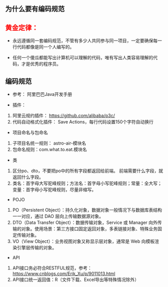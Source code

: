 ## 为什么要有编码规范
## <font color=red>黄金定律：</font>

- 永远遵循同一套编码规范，不管有多少人共同参与同一项目，一定要确保每一行代码都像是同一个人编写的。

- 任何一个傻瓜都能写出计算机可以理解的代码，唯有写出人类容易理解的代码，才是优秀的程序员。

## 编码规范
- 参考：
阿里巴巴Java开发手册
  
- 插件：
1. 阿里云规约插件： https://github.com/alibaba/p3c/
2. 代码自动格式化插件： Save Actions，每行代码设置150个字符自动换行

- 项目命名与包命名
1. 子项目名统一规则：  astro-air-模块名
2. 包命名规则：com.what.to.eat.模块名

- 类
1. 区分po、dto，不要把po中的所有字段都返回给前端。 前端需要什么字段，就返回什么字段。
2. 类名：首字母大写驼峰规则；方法名：首字母小写驼峰规则；常量：全大写；变量：首字母小写驼峰规则，尽量非缩写。

- POJO
1. PO（Persistent Object）：持久化对象，数据对象一般情况下与数据库表结构一一对应，通过 DAO 层向上传输数据源对象。
2. DTO（Data Transfer Object）：数据传输对象，Service 或 Manager 向外传输的对象。使用场景：第三方接口固定返回对象，多表链接对象、特殊业务固定传输对象。
3. VO（View Object）：业务视图对象又称显示层对象，通常是 Web 向模板渲染引擎层传输的对象。

- API
1. API接口务必符合RESTFUL规范，参考：https://www.cnblogs.com/Erik_Xu/p/9011013.html
2. API接口统一返回值：R（文件下载、Excel导出等特殊情况除外）
